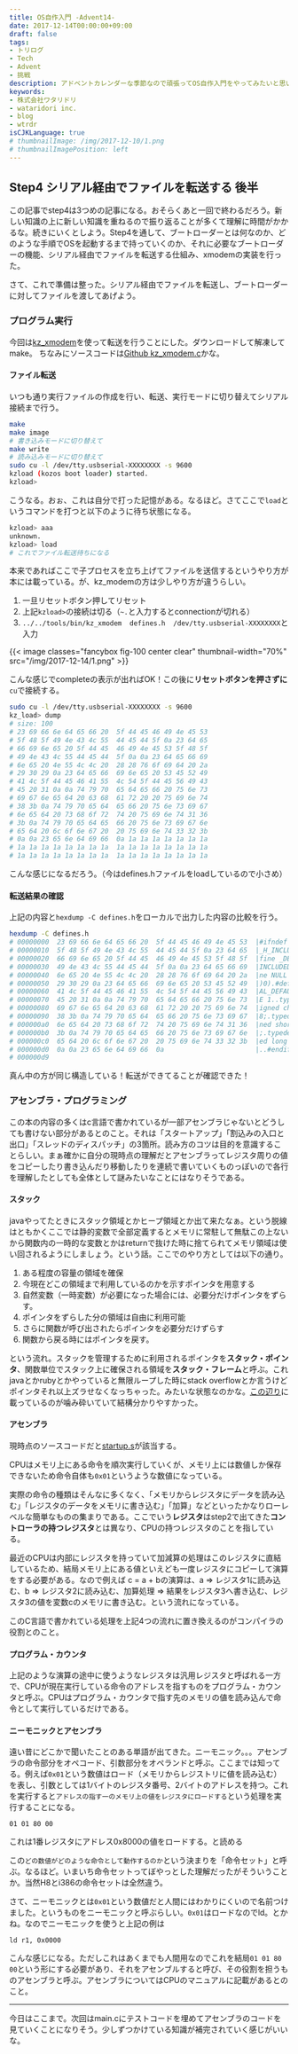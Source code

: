 ```yaml
---
title: OS自作入門 -Advent14-
date: 2017-12-14T00:00:00+09:00
draft: false
tags:
- トリログ
- Tech
- Advent
- 挑戦
description: アドベントカレンダーな季節なので頑張ってOS自作入門をやってみたいと思います。今回は3step目の後半です！ファイル転送についてやっていきます。
keywords:
- 株式会社ワタリドリ
- wataridori inc.
- blog
- wtrdr
isCJKLanguage: true
# thumbnailImage: /img/2017-12-10/1.png
# thumbnailImagePosition: left
---
```


## Step4 シリアル経由でファイルを転送する 後半

この記事でstep4は3つめの記事になる。おそらくあと一回で終わるだろう。新しい知識の上に新しい知識を重ねるので振り返ることが多くて理解に時間がかかるな。続きにいくとしよう。Step4を通して、ブートローダーとは何なのか、どのような手順でOSを起動するまで持っていくのか、それに必要なブートローダーの機能、シリアル経由でファイルを転送する仕組み、xmodemの実装を行った。

さて、これで準備は整った。シリアル経由でファイルを転送し、ブートローダーに対してファイルを渡してあげよう。

### プログラム実行

今回は[kz_xmodem](https://ja.osdn.net/projects/kz-xmodem/)を使って転送を行うことにした。ダウンロードして解凍してmake。
ちなみにソースコードは[Github kz_xmodem.c](https://github.com/kshimo69/h83069fos/blob/master/tools/kz_xmodem/src/kz_xmodem.c)かな。

#### ファイル転送

いつも通り実行ファイルの作成を行い、転送、実行モードに切り替えてシリアル接続まで行う。

```sh
make
make image
# 書き込みモードに切り替えて
make write
# 読み込みモードに切り替えて
sudo cu -l /dev/tty.usbserial-XXXXXXXX -s 9600
kzload (kozos boot loader) started.
kzload>
```

こうなる。おぉ、これは自分で打った記憶がある。なるほど。さてここで`load`というコマンドを打つと以下のように待ち状態になる。


```sh
kzload> aaa
unknown.
kzload> load
# これでファイル転送待ちになる
```

本来であればここで子プロセスを立ち上げてファイルを送信するというやり方が本には載っている。が、kz_modemの方は少しやり方が違うらしい。

1. 一旦リセットボタン押してリセット
1. 上記`kzload>`の接続は切る（`~.`と入力するとconnectionが切れる）
1. `../../tools/bin/kz_xmodem  defines.h  /dev/tty.usbserial-XXXXXXXX`と入力

{{< image classes="fancybox fig-100 center clear" thumbnail-width="70%" src="/img/2017-12-14/1.png" >}}

こんな感じでcompleteの表示が出ればOK！この後に**リセットボタンを押さずに**`cu`で接続する。

```sh
sudo cu -l /dev/tty.usbserial-XXXXXXXX -s 9600
kz_load> dump
# size: 100
# 23 69 66 6e 64 65 66 20  5f 44 45 46 49 4e 45 53
# 5f 48 5f 49 4e 43 4c 55  44 45 44 5f 0a 23 64 65
# 66 69 6e 65 20 5f 44 45  46 49 4e 45 53 5f 48 5f
# 49 4e 43 4c 55 44 45 44  5f 0a 0a 23 64 65 66 69
# 6e 65 20 4e 55 4c 4c 20  28 28 76 6f 69 64 20 2a
# 29 30 29 0a 23 64 65 66  69 6e 65 20 53 45 52 49
# 41 4c 5f 44 45 46 41 55  4c 54 5f 44 45 56 49 43
# 45 20 31 0a 0a 74 79 70  65 64 65 66 20 75 6e 73
# 69 67 6e 65 64 20 63 68  61 72 20 20 75 69 6e 74
# 38 3b 0a 74 79 70 65 64  65 66 20 75 6e 73 69 67
# 6e 65 64 20 73 68 6f 72  74 20 75 69 6e 74 31 36
# 3b 0a 74 79 70 65 64 65  66 20 75 6e 73 69 67 6e
# 65 64 20 6c 6f 6e 67 20  20 75 69 6e 74 33 32 3b
# 0a 0a 23 65 6e 64 69 66  0a 1a 1a 1a 1a 1a 1a 1a
# 1a 1a 1a 1a 1a 1a 1a 1a  1a 1a 1a 1a 1a 1a 1a 1a
# 1a 1a 1a 1a 1a 1a 1a 1a  1a 1a 1a 1a 1a 1a 1a 1a
```

こんな感じになるだろう。（今はdefines.hファイルをloadしているので小さめ）

#### 転送結果の確認

上記の内容と`hexdump -C defines.h`をローカルで出力した内容の比較を行う。

```sh
hexdump -C defines.h
# 00000000  23 69 66 6e 64 65 66 20  5f 44 45 46 49 4e 45 53  |#ifndef _DEFINES|
# 00000010  5f 48 5f 49 4e 43 4c 55  44 45 44 5f 0a 23 64 65  |_H_INCLUDED_.#de|
# 00000020  66 69 6e 65 20 5f 44 45  46 49 4e 45 53 5f 48 5f  |fine _DEFINES_H_|
# 00000030  49 4e 43 4c 55 44 45 44  5f 0a 0a 23 64 65 66 69  |INCLUDED_..#defi|
# 00000040  6e 65 20 4e 55 4c 4c 20  28 28 76 6f 69 64 20 2a  |ne NULL ((void *|
# 00000050  29 30 29 0a 23 64 65 66  69 6e 65 20 53 45 52 49  |)0).#define SERI|
# 00000060  41 4c 5f 44 45 46 41 55  4c 54 5f 44 45 56 49 43  |AL_DEFAULT_DEVIC|
# 00000070  45 20 31 0a 0a 74 79 70  65 64 65 66 20 75 6e 73  |E 1..typedef uns|
# 00000080  69 67 6e 65 64 20 63 68  61 72 20 20 75 69 6e 74  |igned char  uint|
# 00000090  38 3b 0a 74 79 70 65 64  65 66 20 75 6e 73 69 67  |8;.typedef unsig|
# 000000a0  6e 65 64 20 73 68 6f 72  74 20 75 69 6e 74 31 36  |ned short uint16|
# 000000b0  3b 0a 74 79 70 65 64 65  66 20 75 6e 73 69 67 6e  |;.typedef unsign|
# 000000c0  65 64 20 6c 6f 6e 67 20  20 75 69 6e 74 33 32 3b  |ed long  uint32;|
# 000000d0  0a 0a 23 65 6e 64 69 66  0a                       |..#endif.|
# 000000d9
```

真ん中の方が同じ構造している！転送ができてることが確認できた！

### アセンブラ・プログラミング

この本の内容の多くはc言語で書かれているが一部アセンブラじゃないとどうしても書けない部分があるとのこと。それは「スタートアップ」「割込みの入口と出口」「スレッドのディスパッチ」の3箇所。読み方のコツは目的を意識することらしい。まぁ確かに自分の現時点の理解だとアセンブラってレジスタ周りの値をコピーしたり書き込んだり移動したりを連続で書いていくものっぽいので各行を理解したとしても全体として謎みたいなことにはなりそうである。

#### スタック

javaやってたときにスタック領域とかヒープ領域とか出て来たなぁ。という脱線はともかくここでは静的変数で全部定義するとメモリに常駐して無駄この上ないから関数内の一時的な変数とかはreturnで抜けた時に捨てられてメモリ領域は使い回されるようにしましょう。という話。ここでのやり方としては以下の通り。

1. ある程度の容量の領域を確保
1. 今現在どこの領域まで利用しているのかを示すポインタを用意する
1. 自然変数（一時変数）が必要になった場合には、必要分だけポインタをずらす。
1. ポインタをずらした分の領域は自由に利用可能
1. さらに関数が呼び出されたらポインタを必要分だけずらす
1. 関数から戻る時にはポインタを戻す。

という流れ。スタックを管理するために利用されるポインタを**スタック・ポインタ**、関数単位でスタック上に確保される領域を**スタック・フレーム**と呼ぶ。これjavaとかrubyとかやっていると無限ループした時にstack overflowとか言うけどポインタそれ以上ズラせなくなっちゃった。みたいな状態なのかな。[この辺り](https://www.uquest.co.jp/embedded/learning/lecture07-1.html)に載っているのが噛み砕いていて結構分かりやすかった。

#### アセンブラ

現時点のソースコードだと[startup.s](https://github.com/wtrdr/os-advent2017/blob/master/04/bootload/startup.s)が該当する。

CPUはメモリ上にある命令を順次実行していくが、メモリ上には数値しか保存できないため命令自体も`0x01`というような数値になっている。

実際の命令の種類はそんなに多くなく、「メモリからレジスタにデータを読み込む」「レジスタのデータをメモリに書き込む」「加算」などといったかなりローレベルな簡単なものの集まりである。ここでいう**レジスタ**はstep2で出てきた**コントローラの持つレジスタ**とは異なり、CPUの持つレジスタのことを指している。

最近のCPUは内部にレジスタを持っていて加減算の処理はこのレジスタに直結しているため、結局メモリ上にある値といえども一度レジスタにコピーして演算をする必要がある。なので例えば c = a + bの演算は、a => レジスタ1に読み込む、b => レジスタ2に読み込む、加算処理 => 結果をレジスタ3へ書き込む、レジスタ3の値を変数cのメモリに書き込む。という流れになっている。

このC言語で書かれている処理を上記4つの流れに置き換えるのがコンパイラの役割とのこと。

#### プログラム・カウンタ

上記のような演算の途中に使うようなレジスタは汎用レジスタと呼ばれる一方で、CPUが現在実行している命令のアドレスを指すものをプログラム・カウンタと呼ぶ。CPUはプログラム・カウンタで指す先のメモリの値を読み込んで命令として実行しているだけである。


#### ニーモニックとアセンブラ

遠い昔にどこかで聞いたことのある単語が出てきた。ニーモニック。。。アセンブラの命令部分をオペコード、引数部分をオペランドと呼ぶ。ここまでは知ってる。例えば`0x01`という数値はロード（メモリからレジストリに値を読み込む）を表し、引数としては1バイトのレジスタ番号、2バイトのアドレスを持つ。これを実行すると`アドレスの指す一のメモリ上の値をレジスタにロードする`という処理を実行することになる。

```
01 01 80 00
```

これは1番レジスタにアドレス0x8000の値をロードする。と読める

この`どの数値がどのような命令として動作するのか`という決まりを「命令セット」と呼ぶ。なるほど。いまいち命令セットってぼやっとした理解だったがそういうことか。当然H8とi386の命令セットは全然違う。

さて、ニーモニックとは`0x01`という数値だと人間にはわかりにくいので名前つけました。というものをニーモニックと呼ぶらしい。`0x01`はロードなのでld。とかね。なのでニーモニックを使うと上記の例は


```
ld r1, 0x0000
```

こんな感じになる。ただしこれはあくまでも人間用なのでこれを結局`01 01 80 00`という形にする必要があり、それをアセンブルすると呼び、その役割を担うものアセンブラと呼ぶ。アセンブラについてはCPUのマニュアルに記載があるとのこと。

-------------------------------

今日はここまで。次回はmain.cにテストコードを埋めてアセンブラのコードを見ていくことになりそう。少しずつかけている知識が補完されていく感じがいいな。
